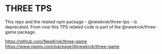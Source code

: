 # THREE TPS

This repo and the related npm package - @newkrok/three-tps - is deprecated. From now this TPS related code is part of the @newkrok/three-game package.

https://github.com/NewKrok/three-game
https://www.npmjs.com/package/@newkrok/three-game
